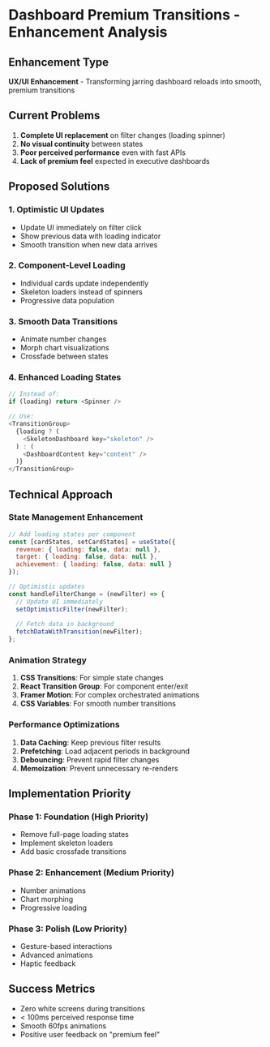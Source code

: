 # Dashboard Premium Transitions - Enhancement Analysis

## Enhancement Type
**UX/UI Enhancement** - Transforming jarring dashboard reloads into smooth, premium transitions

## Current Problems
1. **Complete UI replacement** on filter changes (loading spinner)
2. **No visual continuity** between states
3. **Poor perceived performance** even with fast APIs
4. **Lack of premium feel** expected in executive dashboards

## Proposed Solutions

### 1. Optimistic UI Updates
- Update UI immediately on filter click
- Show previous data with loading indicator
- Smooth transition when new data arrives

### 2. Component-Level Loading
- Individual cards update independently
- Skeleton loaders instead of spinners
- Progressive data population

### 3. Smooth Data Transitions
- Animate number changes
- Morph chart visualizations
- Crossfade between states

### 4. Enhanced Loading States
```javascript
// Instead of:
if (loading) return <Spinner />

// Use:
<TransitionGroup>
  {loading ? (
    <SkeletonDashboard key="skeleton" />
  ) : (
    <DashboardContent key="content" />
  )}
</TransitionGroup>
```

## Technical Approach

### State Management Enhancement
```javascript
// Add loading states per component
const [cardStates, setCardStates] = useState({
  revenue: { loading: false, data: null },
  target: { loading: false, data: null },
  achievement: { loading: false, data: null }
});

// Optimistic updates
const handleFilterChange = (newFilter) => {
  // Update UI immediately
  setOptimisticFilter(newFilter);
  
  // Fetch data in background
  fetchDataWithTransition(newFilter);
};
```

### Animation Strategy
1. **CSS Transitions**: For simple state changes
2. **React Transition Group**: For component enter/exit
3. **Framer Motion**: For complex orchestrated animations
4. **CSS Variables**: For smooth number transitions

### Performance Optimizations
1. **Data Caching**: Keep previous filter results
2. **Prefetching**: Load adjacent periods in background
3. **Debouncing**: Prevent rapid filter changes
4. **Memoization**: Prevent unnecessary re-renders

## Implementation Priority

### Phase 1: Foundation (High Priority)
- Remove full-page loading states
- Implement skeleton loaders
- Add basic crossfade transitions

### Phase 2: Enhancement (Medium Priority)
- Number animations
- Chart morphing
- Progressive loading

### Phase 3: Polish (Low Priority)
- Gesture-based interactions
- Advanced animations
- Haptic feedback

## Success Metrics
- Zero white screens during transitions
- < 100ms perceived response time
- Smooth 60fps animations
- Positive user feedback on "premium feel"